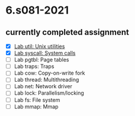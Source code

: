 # 6.s081-2021
## currently completed assignment
- [x] [Lab util: Unix utilities](https://github.com/geekya215/6.s081/tree/util)
- [x] [Lab syscall: System calls](https://github.com/geekya215/6.s081/tree/syscall)
- [ ] Lab pgtbl: Page tables
- [ ] Lab traps: Traps
- [ ] Lab cow: Copy-on-write fork
- [ ] Lab thread: Multithreading
- [ ] Lab net: Network driver
- [ ] Lab lock: Parallelism/locking
- [ ] Lab fs: File system
- [ ] Lab mmap: Mmap
